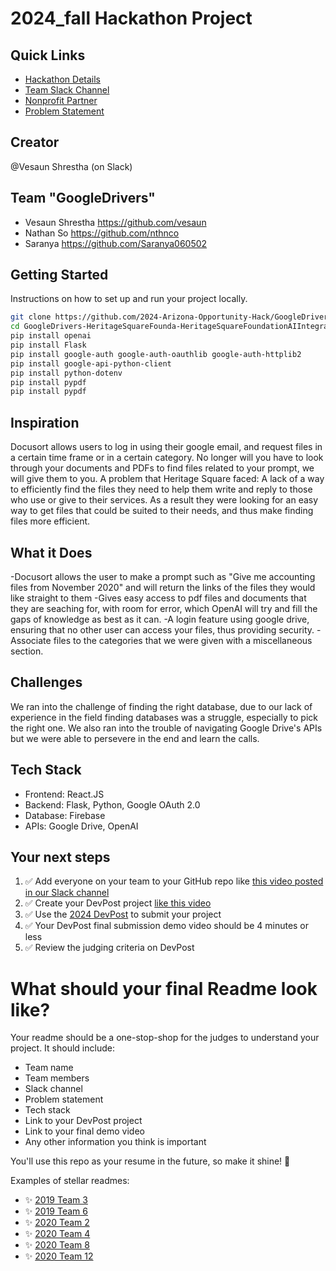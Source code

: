 
# 2024_fall Hackathon Project

## Quick Links
- [Hackathon Details](https://www.ohack.dev/hack/2024_fall)
- [Team Slack Channel](https://opportunity-hack.slack.com/app_redirect?channel=team_10_googledrivers)
- [Nonprofit Partner](https://ohack.dev/nonprofit/QFPGmii2GmDPYrv5tjHA)
- [Problem Statement](https://ohack.dev/project/Ti4BEIpXMsrPWvrE8WC8)

## Creator
@Vesaun Shrestha (on Slack)

## Team "GoogleDrivers"
- Vesaun Shrestha https://github.com/vesaun
- Nathan So https://github.com/nthnco
- Saranya https://github.com/Saranya060502
<!-- Add all team members -->


## Getting Started
Instructions on how to set up and run your project locally.

```bash
git clone https://github.com/2024-Arizona-Opportunity-Hack/GoogleDrivers-HeritageSquareFounda-HeritageSquareFoundationAIIntegrationChallenge.git
cd GoogleDrivers-HeritageSquareFounda-HeritageSquareFoundationAIIntegrationChallenge
pip install openai
pip install Flask
pip install google-auth google-auth-oauthlib google-auth-httplib2
pip install google-api-python-client
pip install python-dotenv
pip install pypdf
pip install pypdf
```



## Inspiration
Docusort allows users to log in using their google email, and request files in a certain time frame or in a certain category.
No longer will you have to look through your documents and PDFs to find files related to your prompt, we will give them to you.
A problem that Heritage Square faced: A lack of a way to efficiently find the files they need to help them write and reply to those who use or give to their services.
As a result they were looking for an easy way to get files that could be suited to their needs, and thus make finding files more efficient. 

## What it Does
-Docusort allows the user to make a prompt such as "Give me accounting files from November 2020" and will return the links of the files they would like straight to them
-Gives easy access to pdf files and documents that they are seaching for, with room for error, which OpenAI will try and fill the gaps of knowledge as best as it can.
-A login feature using google drive, ensuring that no other user can access your files, thus providing security.
-Associate files to the categories that we were given with a miscellaneous section.

## Challenges
We ran into the challenge of finding the right database, due to our lack of experience in the field finding databases was a struggle, especially to pick the right one.
We also ran into the trouble of navigating Google Drive's APIs but we were able to persevere in the end and learn the calls.


## Tech Stack
- Frontend: React.JS
- Backend: Flask, Python, Google OAuth 2.0
- Database: Firebase
- APIs: Google Drive, OpenAI
<!-- Add/modify as needed -->


## Your next steps
1. ✅ Add everyone on your team to your GitHub repo like [this video posted in our Slack channel](https://opportunity-hack.slack.com/archives/C1Q6YHXQU/p1605657678139600)
2. ✅ Create your DevPost project [like this video](https://youtu.be/vCa7QFFthfU?si=bzMQ91d8j3ZkOD03)
3. ✅ Use the [2024 DevPost](https://opportunity-hack-2024-arizona.devpost.com) to submit your project
4. ✅ Your DevPost final submission demo video should be 4 minutes or less
5. ✅ Review the judging criteria on DevPost

# What should your final Readme look like?
Your readme should be a one-stop-shop for the judges to understand your project. It should include:
- Team name
- Team members
- Slack channel
- Problem statement
- Tech stack
- Link to your DevPost project
- Link to your final demo video
- Any other information you think is important

You'll use this repo as your resume in the future, so make it shine! 🌟

Examples of stellar readmes:
- ✨ [2019 Team 3](https://github.com/2019-Arizona-Opportunity-Hack/Team-3)
- ✨ [2019 Team 6](https://github.com/2019-Arizona-Opportunity-Hack/Team-6)
- ✨ [2020 Team 2](https://github.com/2020-opportunity-hack/Team-02)
- ✨ [2020 Team 4](https://github.com/2020-opportunity-hack/Team-04)
- ✨ [2020 Team 8](https://github.com/2020-opportunity-hack/Team-08)
- ✨ [2020 Team 12](https://github.com/2020-opportunity-hack/Team-12)
